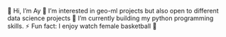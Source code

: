 👋 Hi, I’m Ay
👀 I’m interested in geo-ml projects but also open to different data science projects
🌱 I’m currently building my python programming skills.
⚡ Fun fact: I enjoy watch female basketball 🏀

<!---
Danielle-codes/Danielle-codes is a ✨ special ✨ repository because its `README.md` (this file) appears on your GitHub profile.
You can click the Preview link to take a look at your changes.
--->
